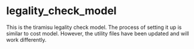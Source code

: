 # legality_check_model
This is the tiramisu legality check model. The process of setting it up is similar to cost model. However, the utility files have been updated and will work differently. 
